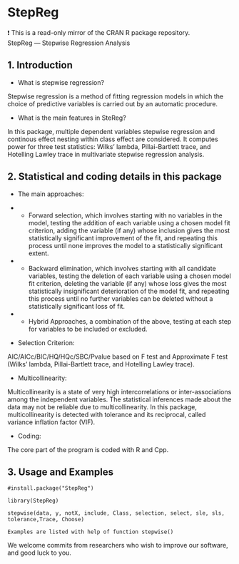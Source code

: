 # StepReg
:exclamation: This is a read-only mirror of the CRAN R package repository.  StepReg — Stepwise Regression Analysis  
## 1. Introduction

* What is stepwise regression?

Stepwise regression is a method of fitting regression models in which the choice of predictive variables is carried out by an automatic procedure.

* What is the main features in SteReg?

In this package, multiple dependent variables stepwise regression and continous effect nesting within class effect are considered. It computes power for three test statistics: Wilks’ lambda, Pillai-Bartlett trace, and Hotelling Lawley trace in multivariate stepwise regression analysis.

## 2. Statistical and coding details in this package

* The main approaches:
* * Forward selection, which involves starting with no variables in the model, testing the addition of each variable using a chosen model fit criterion, adding the variable (if any) whose inclusion gives the most statistically significant improvement of the fit, and repeating this process until none improves the model to a statistically significant extent.
	
* * Backward elimination, which involves starting with all candidate variables, testing the deletion of each variable using a chosen model fit criterion, deleting the variable (if any) whose loss gives the most statistically insignificant deterioration of the model fit, and repeating this process until no further variables can be deleted without a statistically significant loss of fit.
	
* * Hybrid Approaches, a combination of the above, testing at each step for variables to be included or excluded.
	
* Selection Criterion:

AIC/AICc/BIC/HQ/HQc/SBC/Pvalue based on F test and Approximate F test (Wilks’ lambda, Pillai-Bartlett trace, and Hotelling Lawley trace).
	
* Multicollinearity:

Multicollinearity is a state of very high intercorrelations or inter-associations among the independent variables. The statistical inferences made about the data may not be reliable due to multicollinearity. In this package, multicollinearity is detected with tolerance and its reciprocal, called variance inflation factor (VIF).
	
* Coding:

The core part of the program is coded with R and Cpp.

## 3. Usage and Examples

	#install.package("StepReg")
	
	library(StepReg)
	
	stepwise(data, y, notX, include, Class, selection, select, sle, sls, tolerance,Trace, Choose)
	
	Examples are listed with help of function stepwise()
	
We welcome commits from researchers who wish to improve our software, and good luck to you.
